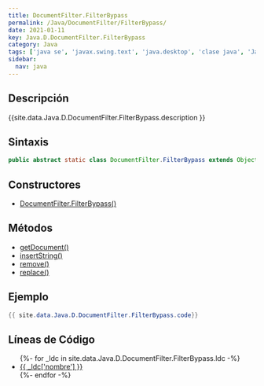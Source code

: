 ```yaml
---
title: DocumentFilter.FilterBypass
permalink: /Java/DocumentFilter/FilterBypass/
date: 2021-01-11
key: Java.D.DocumentFilter.FilterBypass
category: Java
tags: ['java se', 'javax.swing.text', 'java.desktop', 'clase java', 'Java 1.4']
sidebar: 
  nav: java
---
```


## Descripción
{{site.data.Java.D.DocumentFilter.FilterBypass.description }}

## Sintaxis
~~~java
public abstract static class DocumentFilter.FilterBypass extends Object
~~~

## Constructores
* [DocumentFilter.FilterBypass()](/Java/DocumentFilter/FilterBypass/DocumentFilter/FilterBypass/)

## Métodos
* [getDocument()](/Java/DocumentFilter/FilterBypass/getDocument/)
* [insertString()](/Java/DocumentFilter/FilterBypass/insertString/)
* [remove()](/Java/DocumentFilter/FilterBypass/remove/)
* [replace()](/Java/DocumentFilter/FilterBypass/replace/)

## Ejemplo
~~~java
{{ site.data.Java.D.DocumentFilter.FilterBypass.code}}
~~~

## Líneas de Código
<ul>
{%- for _ldc in site.data.Java.D.DocumentFilter.FilterBypass.ldc -%}
   <li>
       <a href="{{_ldc['url'] }}">{{ _ldc['nombre'] }}</a>
   </li>
{%- endfor -%}
</ul>
